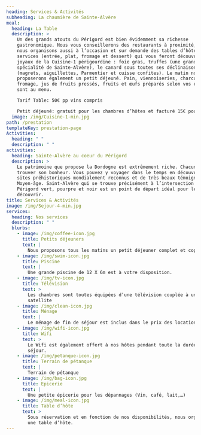 ```yaml
---
heading: Services & Activités
subheading: La chaumière de Sainte-Alvère
meal:
  heading: La Table
  description: >
    Un des grands atouts du Périgord est bien évidemment sa richesse
    gastronomique. Nous vous conseillerons des restaurants à proximité, mais
    nous organisons aussi à l’occasion et sur demande des tables d’hôtes 4
    services (entrée, plat, fromage et dessert) qui vous feront découvrir les
    joyaux de la Cuisine-1 périgourdine : foie gras, truffes (une grande
    spécialité de Sainte-Alvère), le canard sous toutes ses déclinaisons
    (magrets, aiguillettes, Parmentier et cuisse confites). Le matin nous vous
    proposerons également un petit déjeuné. Pain, viennoiseries, charcuterie,
    fromage, jus de fruits pressés, fruits et œufs préparés selon vos envies
    sont au menu. 

    Tarif Table: 50€ pp vins compris

    Petit déjeuné: gratuit pour les chambres d’hôtes et facturé 15€ pour les locataires du gîte
  image: /img/Cuisine-1-min.jpg
path: /prestation
templateKey: prestation-page
Activities:
  heading: " "
  description: " "
activities:
  heading: Sainte-Alvère au coeur du Périgord
  description: >
    Le patrimoine que propose la Dordogne est extrêmement riche. Chacun peut y
    trouver son bonheur. Vous pouvez y voyager dans le temps en découvrant des
    sites préhistoriques mondialement reconnus et de très beaux témoignages du
    Moyen-âge. Saint-Alvère qui se trouve précisément à l’intersection des
    Périgord vert, pourpre et noir est un point de départ idéal pour les
    découvrir.
title: Services & Activités
image: /img/Sejour-4-min.jpg
services:
  heading: Nos services
  description: " "
  blurbs:
    - image: /img/coffee-icon.jpg
      title: Petits déjeuners
      text: |
        Nous proposons tous les matins un petit déjeuner complet et copieux.
    - image: /img/swim-icon.jpg
      title: Piscine
      text: |
        Une grande piscine de 12 X 6m est à votre disposition.
    - image: /img/tv-icon.jpg
      title: Télévision
      text: >
        Les chambres sont toutes équipées d’une télévision couplée à une box
        satellite
    - image: /img/clean-icon.jpg
      title: Ménage
      text: |
        Le ménage de fin de séjour est inclus dans le prix des locations.
    - image: /img/wifi-icon.jpg
      title: Wifi
      text: >
        Le Wifi est également offert à nos hôtes pendant toute la durée du
        séjour.
    - image: /img/petanque-icon.jpg
      title: Terrain de pétanque
      text: |
        Terrain de pétanque
    - image: /img/bag-icon.jpg
      title: Epicerie
      text: |
        Une petite épicerie pour les dépannages (Vin, café, lait,…)
    - image: /img/meal-icon.jpg
      title: Table d’hôte
      text: >
        Sous réservation et en fonction de nos disponibilités, nous organisons
        une table d’hôte.
---
```


